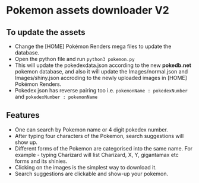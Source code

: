 # Pokemon assets downloader V2

## To update the assets

- Change the [HOME] Pokémon Renders mega files to update the database.
- Open the python file and run `python3 pokemon.py`
- This will update the pokedexdata.json according to the new **pokedb.net** pokemon database, and also it will update the Images/normal.json and Images/shiny.json accroding to the newly uploaded images in [HOME] Pokémon Renders.
- Pokedex json has reverse pairing too i.e. `pokemonName : pokedexNumber` and `pokedexNumber : pokemonName`

## Features

- One can search by Pokemon name or 4 digit pokedex number.
- After typing four characters of the Pokemon, search suggestions will show up.
- Different forms of the Pokemon are categorised into the same name. For example - typing Charizard will list Charizard, X, Y, gigantamax etc forms and its shinies.
- Clicking on the images is the simplest way to download it.
- Search suggestions are clickable and show-up your pokemon.
